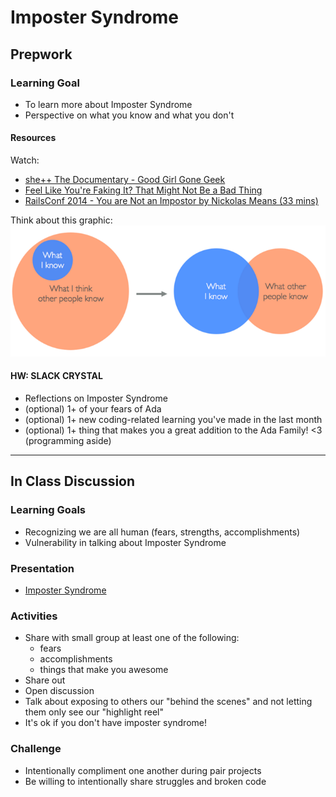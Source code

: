 # Imposter Syndrome

## Prepwork

### Learning Goal
+ To learn more about Imposter Syndrome
+ Perspective on what you know and what you don't

#### Resources
Watch:
+ [she++ The Documentary - Good Girl Gone Geek](https://www.youtube.com/watch?v=DqrfPCGo2aQ)
+ [Feel Like You're Faking It? That Might Not Be a Bad Thing](http://lifehacker.com/5928639/feel-like-youre-faking-it-that-might-not-be-a-bad-thing)
+ [RailsConf 2014 - You are Not an Impostor by Nickolas Means (33 mins)](https://www.youtube.com/watch?v=l_Vqp1dPuPo)

Think about this graphic:<br>
![What I Know Ven Diagram](images/What-I-Know.png)

#### HW: SLACK CRYSTAL
+ Reflections on Imposter Syndrome
+ (optional) 1+ of your fears of Ada
+ (optional) 1+ new coding-related learning you've made in the last month
+ (optional) 1+ thing that makes you a great addition to the Ada Family! \<3 (programming aside)

<hr>

## In Class Discussion

### Learning Goals
+ Recognizing we are all human (fears, strengths, accomplishments)
+ Vulnerability in talking about Imposter Syndrome

### Presentation
+ [Imposter Syndrome](https://docs.google.com/presentation/d/1b2_3v4gn14ArR3p4VEsbS71b8aU9PnEpL3pLCwRoJVI/edit?usp=sharing)

### Activities
+ Share with small group at least one of the following:
  + fears
  + accomplishments
  + things that make you awesome
+ Share out 
+ Open discussion
+ Talk about exposing to others our "behind the scenes" and not letting them only see our "highlight reel"
+ It's ok if you don't have imposter syndrome!

### Challenge
+ Intentionally compliment one another during pair projects
+ Be willing to intentionally share struggles and broken code
